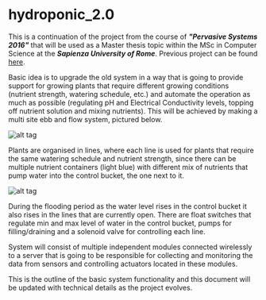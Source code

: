 # hydroponic_2.0

This is a continuation of the project from the course of ***"Pervasive Systems 2016"*** that will be used as a Master thesis topic within the MSc in Computer Science at the ***Sapienza University of Rome***. Previous project can be found [here](https://github.com/djolez/hydroponic).

Basic idea is to upgrade the old system in a way that is going to provide support for growing plants that require different growing conditions (nutrient strength, watering schedule, etc.) and automate the operation as much as possible (regulating pH and Electrical Conductivity levels, topping off nutrient solution and mixing nutrients). This will be achieved by making a multi site ebb and flow system, pictured below.

![alt tag](https://s3.amazonaws.com/media.hydroponics.net/images/MultiFlow-med.jpg)

Plants are organised in lines, where each line is used for plants that require the same watering schedule and nutrient strength, since there can be multiple nutrient containers (light blue) with different mix of nutrients that pump water into the control bucket, the one next to it. 

![alt tag](http://i.imgur.com/oSVWamJ.jpg)

During the flooding period as the water level rises in the control bucket it also rises in the lines that are currently open. There are float switches that regulate min and max level of water in the control bucket, pumps for filling/draining and a solenoid valve for controlling each line.

System will consist of multiple independent modules connected wirelessly to a server that is going to be responsible for collecting and monitoring the data from sensors and controlling actuators located in these modules.

This is the outline of the basic system functionality and this document will be updated with technical details as the project evolves.

